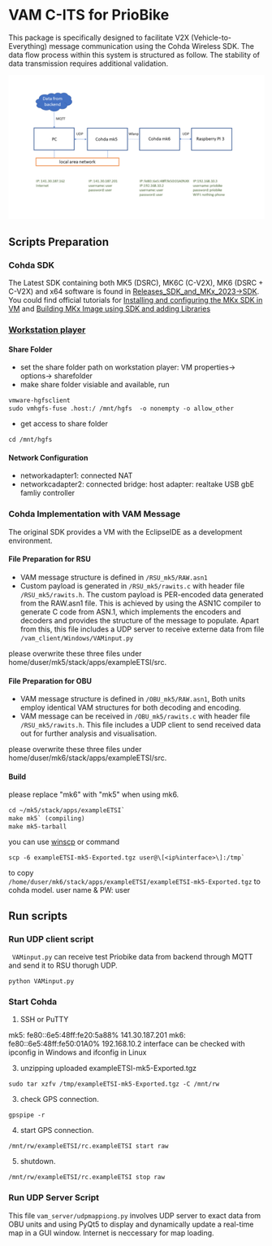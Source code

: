 # VAM C-ITS for PrioBike
This package is specifically designed to facilitate V2X (Vehicle-to-Everything) message communication using the Cohda Wireless SDK. The data flow process within this system is structured as follow. The stability of data transmission requires additional validation.

![Alt text](https://github.com/xyzxyz0428/vam/blob/main/image/frame.png)

## Scripts Preparation
### Cohda SDK
The Latest SDK containing both MK5 (DSRC), MK6C (C-V2X), MK6 (DSRC + C-V2X) and x64 software is found in [Releases_SDK_and_MKx_2023->SDK](https://cohdawireless.account.box.com/login?redirect_url=%2Ffolder%2F236504075293). You could find official tutorials for [Installing and configuring the MKx SDK in VM](https://support.cohdawireless.com/hc/en-us/articles/202668864-Installing-and-configuring-the-MKx-SDK) and [Building MKx Image using SDK and adding Libraries](https://support.cohdawireless.com/hc/en-us/articles/115002590143-Building-MKx-Image-using-SDK-and-adding-Libraries)

### [Workstation player](https://www.vmware.com/products/workstation-player/workstation-player-evaluation.html)
#### Share Folder

- set the share folder path on workstation player: VM properties-> options-> sharefolder
- make share folder visiable and available, run
```
vmware-hgfsclient
sudo vmhgfs-fuse .host:/ /mnt/hgfs  -o nonempty -o allow_other
```
- get access to share folder
```
cd /mnt/hgfs
```
#### Network Configuration
- networkadapter1: connected NAT
- networkcadapter2: connected bridge: host adapter: realtake USB gbE famliy controller

### Cohda Implementation with VAM Message

The original SDK provides a VM with the EclipseIDE as a development environment.

#### File Preparation for RSU
- VAM message structure is defined in <code>/RSU_mk5/RAW.asn1</code>
- Custom payload is generated in <code>/RSU_mk5/rawits.c</code> with header file <code>/RSU_mk5/rawits.h</code>. The custom payload is PER-encoded data generated from the RAW.asn1 file. This is achieved by using the ASN1C compiler to generate C code from ASN.1, which implements the encoders and decoders and provides the structure of the message to populate. Apart from this, this file includes a UDP server to receive externe data from file <code>/vam_client/Windows/VAMinput.py</code>

please overwrite these three files under home/duser/mk5/stack/apps/exampleETSI/src. 

#### File Preparation for OBU
- VAM message structure is defined in <code>/OBU_mk5/RAW.asn1</code>, Both units employ identical VAM structures for both decoding and encoding.
- VAM message can be received in <code>/OBU_mk5/rawits.c</code> with header file <code>/RSU_mk5/rawits.h</code>. This file includes a UDP client to send received data out for further analysis and visualisation.

please overwrite these three files under home/duser/mk6/stack/apps/exampleETSI/src. 

#### Build 
please replace "mk6" with "mk5" when using mk6.
```
cd ~/mk5/stack/apps/exampleETSI`
make mk5` (compiling)
make mk5-tarball
```
you can use [winscp](https://winscp.net/eng/download.php) or command
``` 
scp -6 exampleETSI-mk5-Exported.tgz user@\[<ip%interface>\]:/tmp` 
```
to copy <code> /home/duser/mk6/stack/apps/exampleETSI/exampleETSI-mk5-Exported.tgz</code> to cohda model.
user name & PW: user

## Run scripts

### Run UDP client script

<code> VAMinput.py</code> can receive test Priobike data from backend through MQTT and send it to RSU thorugh UDP. 

``` 
python VAMinput.py
```

### Start Cohda 

1. SSH or PuTTY

mk5: fe80::6e5:48ff:fe20:5a88%<interface>  141.30.187.201
mk6: fe80::6e5:48ff:fe50:01A0%<interface>  192.168.10.2
interface can be checked with ipconfig in Windows and ifconfig in Linux

3. unzipping uploaded exampleETSI-mk5-Exported.tgz
```
sudo tar xzfv /tmp/exampleETSI-mk5-Exported.tgz -C /mnt/rw
```

3. check GPS connection. 
```
gpspipe -r
```
4. start GPS connection.
```
/mnt/rw/exampleETSI/rc.exampleETSI start raw
```     

5. shutdown.
```
/mnt/rw/exampleETSI/rc.exampleETSI stop raw
```

### Run UDP Server Script
This file <code>vam_server/udpmappiong.py</code> involves UDP server to exact data from OBU units and using PyQt5 to display and dynamically update a real-time map in a GUI window. Internet is neccessary for map loading.


